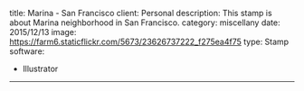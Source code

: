 title: Marina - San Francisco
client: Personal
description: This stamp is about Marina neighborhood in San Francisco.
category: miscellany
date: 2015/12/13
image: https://farm6.staticflickr.com/5673/23626737222_f275ea4f75
type: Stamp
software:
- Illustrator
---
